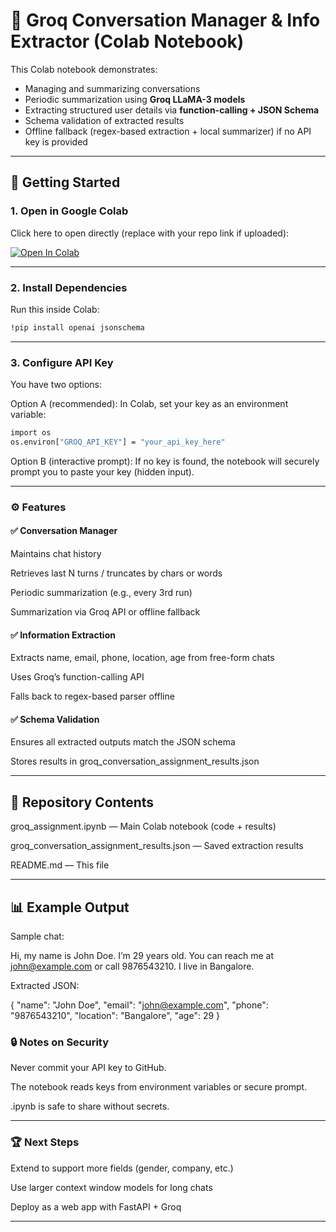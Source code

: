 # 📝 Groq Conversation Manager & Info Extractor (Colab Notebook)

This Colab notebook demonstrates:  
- Managing and summarizing conversations  
- Periodic summarization using **Groq LLaMA-3 models**  
- Extracting structured user details via **function-calling + JSON Schema**  
- Schema validation of extracted results  
- Offline fallback (regex-based extraction + local summarizer) if no API key is provided  

---

## 🚀 Getting Started  

### 1. Open in Google Colab  
Click here to open directly (replace with your repo link if uploaded):  

[![Open In Colab](https://colab.research.google.com/assets/colab-badge.svg)](https://colab.research.google.com/github/your-username/your-repo-name/blob/main/groq_assignment.ipynb)

---

### 2. Install Dependencies  
Run this inside Colab:  
```bash
!pip install openai jsonschema
```

---

### 3. Configure API Key

You have two options:

Option A (recommended):
In Colab, set your key as an environment variable:

```bash
import os
os.environ["GROQ_API_KEY"] = "your_api_key_here"
```


Option B (interactive prompt):
If no key is found, the notebook will securely prompt you to paste your key (hidden input).

---

### ⚙️ Features

#### ✅ Conversation Manager

Maintains chat history

Retrieves last N turns / truncates by chars or words

Periodic summarization (e.g., every 3rd run)

Summarization via Groq API or offline fallback



####  ✅ Information Extraction

Extracts name, email, phone, location, age from free-form chats

Uses Groq’s function-calling API

Falls back to regex-based parser offline



####  ✅ Schema Validation

Ensures all extracted outputs match the JSON schema

Stores results in groq_conversation_assignment_results.json

---

## 📂 Repository Contents

groq_assignment.ipynb — Main Colab notebook (code + results)

groq_conversation_assignment_results.json — Saved extraction results

README.md — This file

---

## 📊 Example Output

Sample chat:

Hi, my name is John Doe. I’m 29 years old. You can reach me at john@example.com or call 9876543210. I live in Bangalore.


Extracted JSON:

{
  "name": "John Doe",
  "email": "john@example.com",
  "phone": "9876543210",
  "location": "Bangalore",
  "age": 29
}

### 🔒 Notes on Security

Never commit your API key to GitHub.

The notebook reads keys from environment variables or secure prompt.

.ipynb is safe to share without secrets.

---

### 🏆 Next Steps

Extend to support more fields (gender, company, etc.)

Use larger context window models for long chats

Deploy as a web app with FastAPI + Groq


---

